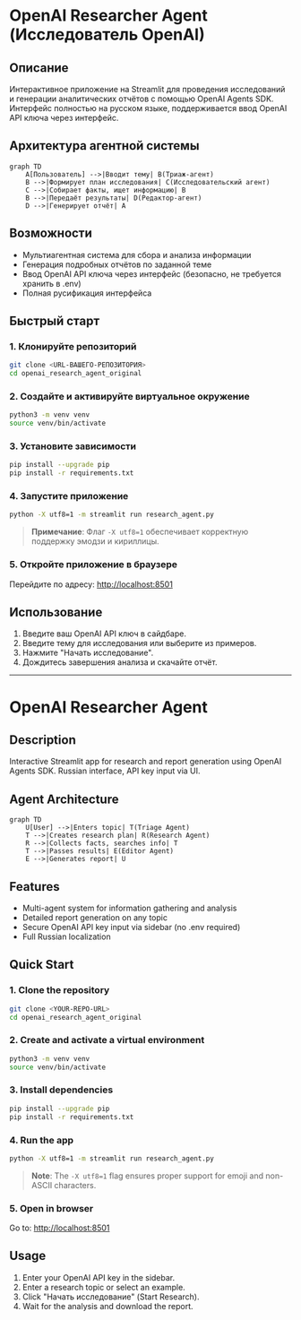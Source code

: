 # OpenAI Researcher Agent (Исследователь OpenAI)

## Описание

Интерактивное приложение на Streamlit для проведения исследований и генерации аналитических отчётов с помощью OpenAI Agents SDK. Интерфейс полностью на русском языке, поддерживается ввод OpenAI API ключа через интерфейс.

## Архитектура агентной системы

```mermaid
graph TD
    A[Пользователь] -->|Вводит тему| B(Триаж-агент)
    B -->|Формирует план исследования| C(Исследовательский агент)
    C -->|Собирает факты, ищет информацию| B
    B -->|Передаёт результаты| D(Редактор-агент)
    D -->|Генерирует отчёт| A
```

## Возможности
- Мультиагентная система для сбора и анализа информации
- Генерация подробных отчётов по заданной теме
- Ввод OpenAI API ключа через интерфейс (безопасно, не требуется хранить в .env)
- Полная русификация интерфейса

## Быстрый старт

### 1. Клонируйте репозиторий
```bash
git clone <URL-ВАШЕГО-РЕПОЗИТОРИЯ>
cd openai_research_agent_original
```

### 2. Создайте и активируйте виртуальное окружение
```bash
python3 -m venv venv
source venv/bin/activate
```

### 3. Установите зависимости
```bash
pip install --upgrade pip
pip install -r requirements.txt
```

### 4. Запустите приложение
```bash
python -X utf8=1 -m streamlit run research_agent.py
```

> **Примечание**: Флаг `-X utf8=1` обеспечивает корректную поддержку эмодзи и кириллицы.

### 5. Откройте приложение в браузере
Перейдите по адресу: [http://localhost:8501](http://localhost:8501)

## Использование
1. Введите ваш OpenAI API ключ в сайдбаре.
2. Введите тему для исследования или выберите из примеров.
3. Нажмите "Начать исследование".
4. Дождитесь завершения анализа и скачайте отчёт.

---

# OpenAI Researcher Agent

## Description

Interactive Streamlit app for research and report generation using OpenAI Agents SDK. Russian interface, API key input via UI.

## Agent Architecture

```mermaid
graph TD
    U[User] -->|Enters topic| T(Triage Agent)
    T -->|Creates research plan| R(Research Agent)
    R -->|Collects facts, searches info| T
    T -->|Passes results| E(Editor Agent)
    E -->|Generates report| U
```

## Features
- Multi-agent system for information gathering and analysis
- Detailed report generation on any topic
- Secure OpenAI API key input via sidebar (no .env required)
- Full Russian localization

## Quick Start

### 1. Clone the repository
```bash
git clone <YOUR-REPO-URL>
cd openai_research_agent_original
```

### 2. Create and activate a virtual environment
```bash
python3 -m venv venv
source venv/bin/activate
```

### 3. Install dependencies
```bash
pip install --upgrade pip
pip install -r requirements.txt
```

### 4. Run the app
```bash
python -X utf8=1 -m streamlit run research_agent.py
```

> **Note**: The `-X utf8=1` flag ensures proper support for emoji and non-ASCII characters.

### 5. Open in browser
Go to: [http://localhost:8501](http://localhost:8501)

## Usage
1. Enter your OpenAI API key in the sidebar.
2. Enter a research topic or select an example.
3. Click "Начать исследование" (Start Research).
4. Wait for the analysis and download the report. 